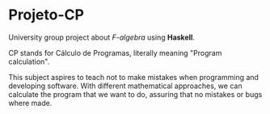 # Projeto-CP
University group project about *F-algebra* using **Haskell**.

CP stands for Cálculo de Programas, literally meaning "Program calculation". 

This subject aspires to teach not to make mistakes when programming and developing software. With different mathematical approaches, we can calculate the program that we want to do, assuring that no mistakes or bugs where made.
